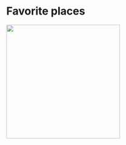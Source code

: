 # Favorite places


<img src = "https://github.com/MFMetin/favorite_places/blob/master/screenshots/favorite_places.gif"  width = "300">

